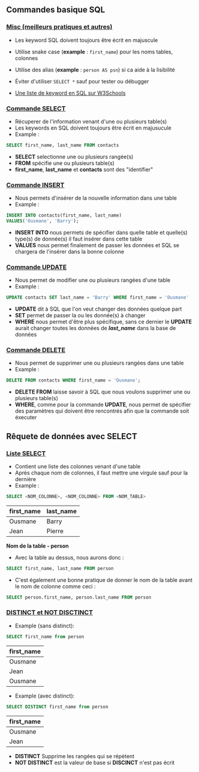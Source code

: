 ## Commandes basique SQL

### <span style="text-decoration:underline">Misc (meilleurs pratiques et autres)</span>
- Les keyword SQL doivent toujours être écrit en majuscule
- Utilise snake case (__example__ : ``first_name``) pour les noms tables, colonnes
- Utilise des alias (__example__ : ``person AS psn``) si ca aide à la lisibilité
- Éviter d'utiliser ``SELECT *`` sauf pour tester ou débugger

- [Une liste de keyword en SQL sur W3Schools](https://www.w3schools.com/sql/sql_ref_keywords.asp)

### <span style="text-decoration:underline">Commande SELECT</span>

- Récuperer de l'information venant d'une ou plusieurs table(s) 
- Les keywords en SQL doivent toujours être écrit en majusucule
- Example : 
```sql
SELECT first_name, last_name FROM contacts
```
- **SELECT** selectionne une ou plusieurs rangée(s) 
- **FROM** spécifie une ou plusieurs table(s) 
- **first_name**, **last_name** et **contacts** sont des "identifier"

### <span style="text-decoration:underline">Commande INSERT</span>

 - Nous permets d'insérer de la nouvelle information dans une table 
 - Example : 
```sql
INSERT INTO contacts(first_name, last_name)
VALUES('Ousmane', 'Barry');
```
- **INSERT INTO** nous permets de spécifier dans quelle table et quelle(s) type(s) de donnée(s) il faut insérer dans cette table
- **VALUES** nous permet finalement de passer les données et SQL se chargera de l'insérer dans la bonne colonne

### <span style="text-decoration:underline">Commande UPDATE</span>
- Nous permet de modifier une ou plusieurs rangées d'une table
- Example : 
```sql
UPDATE contacts SET last_name = 'Barry' WHERE first_name = 'Ousmane'
```
- **UPDATE** dit à SQL que l'on veut changer des données quelque part 
- **SET** permet de passer la ou les donnée(s) à changer
- **WHERE** nous permet d'être plus spécifique, sans ce dernier le **UPDATE** aurait changer toutes les données de ***last_name*** dans la base de données 

### <span style="text-decoration:underline">Commande DELETE</span>
- Nous permet de supprimer une ou plusieurs rangées dans une table 
- Example : 
```sql
DELETE FROM contacts WHERE first_name = 'Ousmane';
```
- **DELETE FROM** laisse savoir à SQL que nous voulons supprimer une ou plusieurs table(s)
- **WHERE**, comme pour la commande **UPDATE**, nous permet de spécifier des paramètres qui doivent être rencontrés afin que la commande soit éxecuter


## Rêquete de données avec SELECT

### <span style="text-decoration:underline">Liste SELECT</span>

-  Contient une liste des colonnes venant d'une table 
- Après chaque nom de colonnes, il faut mettre une virgule sauf pour la dernière
- Example : 
```sql
SELECT <NOM_COLONNE>, <NOM_COLONNE> FROM <NOM_TABLE>
```

| first_name      | last_name   |
| -----------     | ----------- |
| Ousmane         | Barry       |
| Jean            | Pierre      |
__Nom de la table - person__

- Avec la table au dessus, nous aurons donc : 

```sql
SELECT first_name, last_name FROM person
```

- C'est également une bonne pratique de donner le nom de la table avant le nom de colonne comme ceci : 

```sql
SELECT person.first_name, person.last_name FROM person
```

### <span style="text-decoration:underline">DISTINCT et NOT DISCTINCT</span>
- Example (sans distinct):  

```sql
SELECT first_name from person
```

| first_name      |
| -----------     |
| Ousmane         |
| Jean            |
| Ousmane         |

- Example (avec distinct):

```sql
SELECT DISTINCT first_name from person
```

| first_name      |
| -----------     |
| Ousmane         |
| Jean            |

- **DISTINCT** Supprime les rangées qui se répètent
- **NOT DISTINCT** est la valeur de base si **DISCINCT** n'est pas écrit